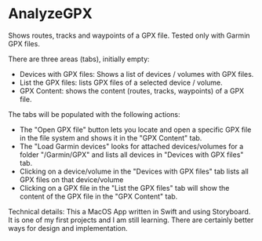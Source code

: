 # AnalyzeGPX

Shows routes, tracks and waypoints of a GPX file. Tested only with Garmin GPX files.

There are three areas (tabs), initially empty:
- Devices with GPX files: Shows a list of devices / volumes with GPX files.
- List the GPX files: lists GPX files of a selected device / volume.
- GPX Content: shows the content (routes, tracks, waypoints) of a GPX file.

The tabs will be populated with the following actions:

- The "Open GPX file" button lets you locate and open a specific GPX file in the file system and shows it in the "GPX Content" tab.
- The "Load Garmin devices" looks for attached devices/volumes for a folder "/Garmin/GPX" and lists all devices in "Devices with GPX files" tab.
- Clicking on a device/volume in the "Devices with GPX files" tab lists all GPX files on that device/volume
- Clicking on a GPX file in the "List the GPX files" tab will show the content of the GPX file in the "GPX Content" tab.


Technical details:
This a MacOS App written in Swift and using Storyboard.
It is one of my first projects and I am still learning. There are certainly better ways for design and implementation.
